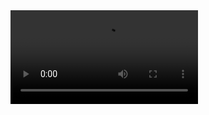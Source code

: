 <!DOCTYPE html>
<html lang="en">
<head>
  <meta charset="UTF-8">
  <meta name="viewport" content="width=device-width, initial-scale=1.0">
  <title>Video Site</title>
</head>
<body>
  <video controls autoplay>
    <source src="Video_wutongshu.mp4" type="video/mp4">
    Your browser does not support the video tag.
  </video>
</body>
</html>

